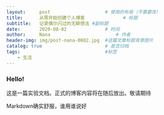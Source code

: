```yaml
---
layout:     post   				    # 使用的布局（不需要改）
title:      从零开始创建个人博客 				# 标题 
subtitle:   记录偶尔闪过的无聊想法 #副标题
date:       2020-08-02 				# 时间
author:     Nana 						# 作者
header-img: img/post-nana-0802.jpg 	#这篇文章标题背景图片
catalog: true 						# 是否归档
tags:								#标签
    - 生活
---
```


### Hello!

这是一篇实验文档。正式的博客内容将在随后放出。敬请期待

Markdown确实舒服，谁用谁说好
